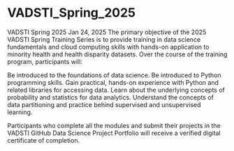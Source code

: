 # VADSTI_Spring_2025
 VADSTI Spring 2025 Jan 24, 2025
The primary objective of the 2025 VADSTI Spring Training Series is to provide training in data science fundamentals and cloud computing skills with hands-on application to minority health and health disparity datasets.  Over the course of the training program, participants will:

Be introduced to the foundations of data science.
Be introduced to Python programming skills.
Gain practical, hands-on experience with Python and related libraries for accessing data.
Learn about the underlying concepts of probability and statistics for data analytics.
Understand the concepts of data partitioning and practice behind supervised and unsupervised learning.

Participants who complete all the modules and submit their projects in the VADSTI GitHub Data Science Project Portfolio will receive a verified digital certificate of completion.
